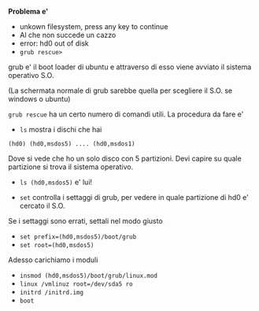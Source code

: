 **Problema e'**

* unkown filesystem, press any key to continue
* Al che non succede un cazzo
* error: hd0 out of disk
* `grub rescue>`

grub e' il boot loader di ubuntu e attraverso di esso viene avviato il sistema operativo S.O. 

(La schermata normale di grub sarebbe quella per scegliere il S.O. se windows o ubuntu)

`grub rescue` ha un certo numero di comandi utili. La procedura da fare e'

* `ls` mostra i dischi che hai

`(hd0) (hd0,msdos5) .... (hd0,msdos1)`

Dove si vede che ho un solo disco con 5 partizioni. Devi capire su quale partizione si trova il sistema operativo.

* `ls (hd0,msdos5)` e' lui!

* `set` controlla i settaggi di grub, per vedere in quale partizione di hd0 e' cercato il S.O.

Se i settaggi sono errati, settali nel modo giusto

* `set prefix=(hd0,msdos5)/boot/grub`
* `set root=(hd0,msdos5)`

Adesso carichiamo i moduli

* `insmod (hd0,msdos5)/boot/grub/linux.mod`
* `linux /vmlinuz root=/dev/sda5 ro`
* `initrd /initrd.img`
* `boot`


